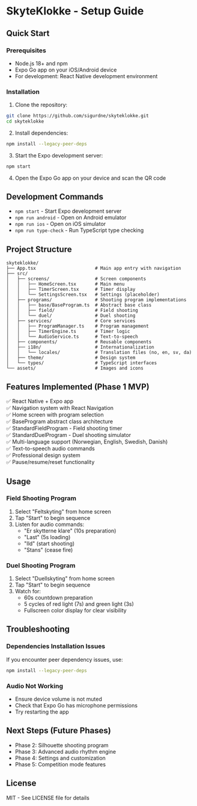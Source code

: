 # SkyteKlokke - Setup Guide

## Quick Start

### Prerequisites
- Node.js 18+ and npm
- Expo Go app on your iOS/Android device
- For development: React Native development environment

### Installation

1. Clone the repository:
```bash
git clone https://github.com/sigurdne/skyteklokke.git
cd skyteklokke
```

2. Install dependencies:
```bash
npm install --legacy-peer-deps
```

3. Start the Expo development server:
```bash
npm start
```

4. Open the Expo Go app on your device and scan the QR code

## Development Commands

- `npm start` - Start Expo development server
- `npm run android` - Open on Android emulator
- `npm run ios` - Open on iOS simulator
- `npm run type-check` - Run TypeScript type checking

## Project Structure

```
skyteklokke/
├── App.tsx                      # Main app entry with navigation
├── src/
│   ├── screens/                 # Screen components
│   │   ├── HomeScreen.tsx       # Main menu
│   │   ├── TimerScreen.tsx      # Timer display
│   │   └── SettingsScreen.tsx   # Settings (placeholder)
│   ├── programs/                # Shooting program implementations
│   │   ├── base/BaseProgram.ts  # Abstract base class
│   │   ├── field/               # Field shooting
│   │   └── duel/                # Duel shooting
│   ├── services/                # Core services
│   │   ├── ProgramManager.ts    # Program management
│   │   ├── TimerEngine.ts       # Timer logic
│   │   └── AudioService.ts      # Text-to-speech
│   ├── components/              # Reusable components
│   ├── i18n/                    # Internationalization
│   │   └── locales/             # Translation files (no, en, sv, da)
│   ├── theme/                   # Design system
│   └── types/                   # TypeScript interfaces
└── assets/                      # Images and icons
```

## Features Implemented (Phase 1 MVP)

✅ React Native + Expo app  
✅ Navigation system with React Navigation  
✅ Home screen with program selection  
✅ BaseProgram abstract class architecture  
✅ StandardFieldProgram - Field shooting timer  
✅ StandardDuelProgram - Duel shooting simulator  
✅ Multi-language support (Norwegian, English, Swedish, Danish)  
✅ Text-to-speech audio commands  
✅ Professional design system  
✅ Pause/resume/reset functionality  

## Usage

### Field Shooting Program
1. Select "Feltskyting" from home screen
2. Tap "Start" to begin sequence
3. Listen for audio commands:
   - "Er skytterne klare" (10s preparation)
   - "Last" (5s loading)
   - "Ild" (start shooting)
   - "Stans" (cease fire)

### Duel Shooting Program
1. Select "Duellskyting" from home screen
2. Tap "Start" to begin sequence
3. Watch for:
   - 60s countdown preparation
   - 5 cycles of red light (7s) and green light (3s)
   - Fullscreen color display for clear visibility

## Troubleshooting

### Dependencies Installation Issues
If you encounter peer dependency issues, use:
```bash
npm install --legacy-peer-deps
```

### Audio Not Working
- Ensure device volume is not muted
- Check that Expo Go has microphone permissions
- Try restarting the app

## Next Steps (Future Phases)

- Phase 2: Silhouette shooting program
- Phase 3: Advanced audio rhythm engine
- Phase 4: Settings and customization
- Phase 5: Competition mode features

## License

MIT - See LICENSE file for details
